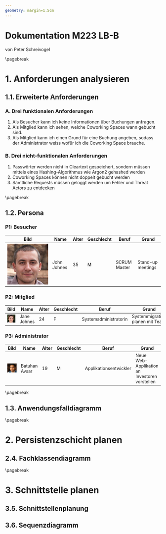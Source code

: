```yaml
---
geometry: margin=1.5cm
---
```


# Dokumentation M223 LB-B

von Peter Schreivogel

\pagebreak

# 1. Anforderungen analysieren

## 1.1. Erweiterte Anforderungen

### A. Drei funktionalen Anforderungen

1. Als Besucher kann ich keine Informationen über Buchungen anfragen.
2. Als Mitglied kann ich sehen, welche Coworking Spaces wann gebucht sind.
3. Als Mitglied kann ich einen Grund für eine Buchung angeben, sodass der
   Administrator weiss wofür ich die Coworking Space brauche.

### B. Drei nicht-funktionalen Anforderungen

1. Passwörter werden nicht in Cleartext gespeichert, sondern müssen mittels
   eines Hashing-Algorithmus wie Argon2 gehashed werden
2. Coworking Spaces können nicht doppelt gebucht werden
3. Sämtliche Requests müssen geloggt werden um Fehler und Threat Actors zu entdecken

\pagebreak

## 1.2. Persona

### P1: Besucher

| Bild                          | Name        | Alter | Geschlecht | Beruf        | Grund             |
| ----------------------------- | ----------- | ----- | ---------- | ------------ | ----------------- |
| ![Besucher](img/besucher.jpg) | John Johnes | 35    | M          | SCRUM Master | Stand-up meetings |

### P2: Mitglied

| Bild                          | Name        | Alter | Geschlecht | Beruf                 | Grund                           |
| ----------------------------- | ----------- | ----- | ---------- | --------------------- | ------------------------------- |
| ![Mitglied](img/mitglied.jpg) | Jane Johnes | 24    | F          | Systemadministratorin | Systemmigration planen mit Team |

### P3: Administrator

| Bild                                    | Name          | Alter | Geschlecht | Beruf                  | Grund                                         |
| --------------------------------------- | ------------- | ----- | ---------- | ---------------------- | --------------------------------------------- |
| ![Administrator](img/administrator.jpg) | Batuhan Avsar | 19    | M          | Applikationsentwickler | Neue Web-Applikation an Investoren vorstellen |

\pagebreak

## 1.3. Anwendungsfalldiagramm

\pagebreak

# 2. Persistenzschicht planen

## 2.4. Fachklassendiagramm

\pagebreak

# 3. Schnittstelle planen

## 3.5. Schnittstellenplanung

## 3.6. Sequenzdiagramm
